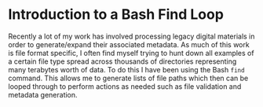 # Introduction to a Bash Find Loop

Recently a lot of my work has involved processing legacy digital materials in order to generate/expand their associated metadata. As much of this work is file format specific, I often find myself trying to hunt down all examples of a certain file type spread across thousands of directories representing many terabytes worth of data. To do this I have been using the Bash `find` command. This allows me to generate lists of file paths which then can be looped through to perform actions as needed such as file validation and metadata generation.
